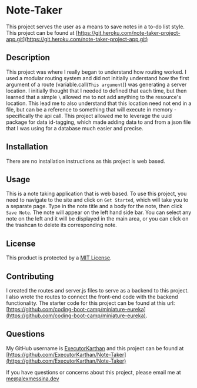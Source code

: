 # Note-Taker
This project serves the user as a means to save notes in a to-do list style. This project can be found at [https://git.heroku.com/note-taker-project-app.git](https://git.heroku.com/note-taker-project-app.git) 

## Description
This project was where I really began to understand how routing worked. I used a modular routing system and did not initially understand how the first argument of a route (variable.call(```This argument```)) was generating a server location. I initially thought that I needed to defined that each time, but then learned that a simple `\` allowed me to not add anything to the resource's location. This lead me to also understand that this location need not end in a file, but can be a reference to something that will execute in memory - specifically the api call. This project allowed me to leverage the uuid package for data id-tagging, which made adding data to and from a json file that I was using for a database much easier and precise.   

## Installation
There are no installation instructions as this project is web based. 

## Usage 
This is a note taking application that is web based. To use this project, you need to navigate to the site and click on ```Get Started```, which will take you to a separate page. Type in the note title and a body for the note, then click ```Save Note```. The note will appear on the left hand side bar. You can select any note on the left and it will be displayed in the main area, or you can click on the trashcan to delete its corresponding note. 

## License
This product is protected by a [MIT License](http://choosealicense.com/licenses/mit).

## Contributing
I created the routes and server.js files to serve as a backend to this project. I also wrote the routes to connect the front-end code with the backend functionality. The starter code for this project can be found at this url:[https://github.com/coding-boot-camp/miniature-eureka](https://github.com/coding-boot-camp/miniature-eureka). 

## Questions
My GitHub username is [ExecutorKarthan](https://github.com/ExecutorKarthan) and this project can be found at [https://github.com/ExecutorKarthan/Note-Taker](https://github.com/ExecutorKarthan/Note-Taker)

If you have questions or concerns about this project, please email me at [me@alexmessina.dev](me@alexmessina.dev)

